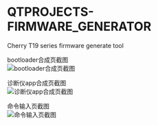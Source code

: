 # QTPROJECTS-FIRMWARE_GENERATOR
Cherry T19 series firmware generate tool

bootloader合成页截图\
![bootloader合成页截图](https://github.com/bingshuizhilian/QTPROJECTS-FIRMWARE_GENERATOR/blob/master/resources/pic1.png)

诊断仪app合成页截图\
![诊断仪app合成页截图](https://github.com/bingshuizhilian/QTPROJECTS-FIRMWARE_GENERATOR/blob/master/resources/pic2.png)

命令输入页截图\
![命令输入页截图](https://github.com/bingshuizhilian/QTPROJECTS-FIRMWARE_GENERATOR/blob/master/resources/pic3.png)
